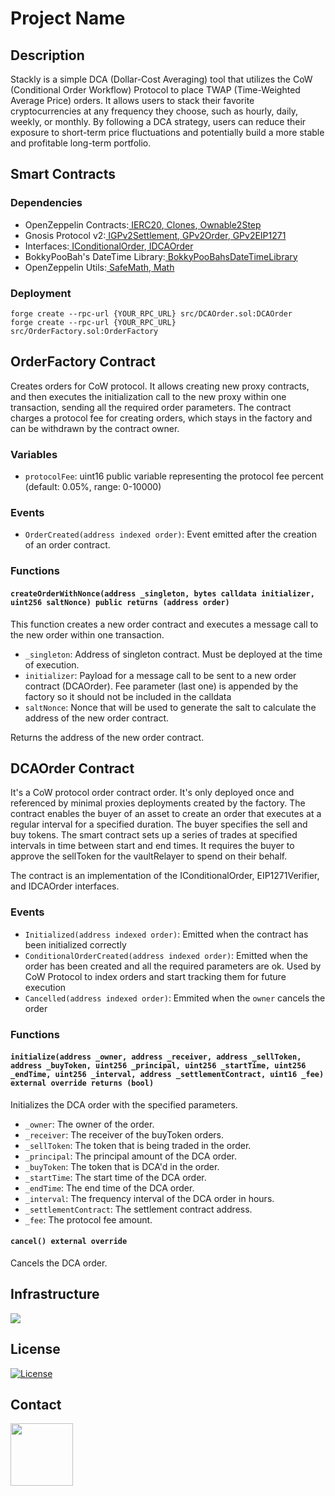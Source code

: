 # Project Name

## Description

Stackly is a simple DCA (Dollar-Cost Averaging) tool that utilizes the CoW (Conditional Order Workflow) Protocol to place TWAP (Time-Weighted Average Price) orders. It allows users to stack their favorite cryptocurrencies at any frequency they choose, such as hourly, daily, weekly, or monthly. By following a DCA strategy, users can reduce their exposure to short-term price fluctuations and potentially build a more stable and profitable long-term portfolio.

## Smart Contracts


### Dependencies

* OpenZeppelin Contracts:[ IERC20](https://github.com/OpenZeppelin/openzeppelin-contracts/blob/master/contracts/token/ERC20/IERC20.sol),[ Clones](https://github.com/OpenZeppelin/openzeppelin-contracts/blob/master/contracts/proxy/Clones.sol),[ Ownable2Step](https://github.com/OpenZeppelin/openzeppelin-contracts/blob/master/contracts/access/Ownable2Step.sol)
* Gnosis Protocol v2:[ IGPv2Settlement](https://github.com/gnosis/gp-v2-contracts/blob/main/src/contracts/interfaces/IGPv2Settlement.sol),[ GPv2Order](https://github.com/gnosis/gp-v2-contracts/blob/main/src/contracts/libraries/GPv2Order.sol),[ GPv2EIP1271](https://github.com/gnosis/gp-v2-contracts/blob/main/src/contracts/interfaces/GPv2EIP1271.sol)
* Interfaces:[ IConditionalOrder](https://chat.openai.com/chat/interfaces/IConditionalOrder.sol),[ IDCAOrder](https://chat.openai.com/chat/interfaces/IDCAOrder.sol)
* BokkyPooBah's DateTime Library:[ BokkyPooBahsDateTimeLibrary](https://github.com/bokkypoobah/BokkyPooBahsDateTimeLibrary)
* OpenZeppelin Utils:[ SafeMath](https://github.com/OpenZeppelin/openzeppelin-contracts/blob/master/contracts/utils/math/SafeMath.sol),[ Math](https://github.com/OpenZeppelin/openzeppelin-contracts/blob/master/contracts/utils/math/Math.sol)

### Deployment

```
forge create --rpc-url {YOUR_RPC_URL} src/DCAOrder.sol:DCAOrder
forge create --rpc-url {YOUR_RPC_URL} src/OrderFactory.sol:OrderFactory
```

## OrderFactory Contract

Creates orders for CoW protocol. It allows creating new proxy contracts, and then executes the initialization call to the new proxy within one transaction, sending all the required order parameters. The contract charges a protocol fee for creating orders, which stays in the factory and can be withdrawn by the contract owner.

### Variables

- `protocolFee`: uint16 public variable representing the protocol fee percent (default: 0.05%, range: 0-10000)

### Events

- `OrderCreated(address indexed order)`: Event emitted after the creation of an order contract.

### Functions

#### `createOrderWithNonce(address _singleton, bytes calldata initializer, uint256 saltNonce) public returns (address order)`

This function creates a new order contract and executes a message call to the new order within one transaction.

- `_singleton`: Address of singleton contract. Must be deployed at the time of execution.
- `initializer`: Payload for a message call to be sent to a new order contract (DCAOrder). Fee parameter (last one) is appended by the factory so it should not be included in the calldata
- `saltNonce`: Nonce that will be used to generate the salt to calculate the address of the new order contract.

Returns the address of the new order contract.

## DCAOrder Contract

 It's a CoW protocol order contract order. It's only deployed once and referenced by minimal proxies deployments created by the factory. The contract enables the buyer of an asset to create an order that executes at a regular interval for a specified duration. The buyer specifies the sell and buy tokens. The smart contract sets up a series of trades at specified intervals in time between start and end times. It requires the buyer to approve the sellToken for the vaultRelayer to spend on their behalf.

The contract is an implementation of the IConditionalOrder, EIP1271Verifier, and IDCAOrder interfaces.

### Events

- `Initialized(address indexed order)`: Emitted when the contract has been initialized correctly
- `ConditionalOrderCreated(address indexed order)`: Emitted when the order has been created and all the required parameters are ok. Used by CoW Protocol to index orders and start tracking them for future execution
- `Cancelled(address indexed order)`: Emmited when the `owner` cancels the order

### Functions

#### `initialize(address _owner, address _receiver, address _sellToken, address _buyToken, uint256 _principal, uint256 _startTime, uint256 _endTime, uint256 _interval, address _settlementContract, uint16 _fee) external override returns (bool)`
Initializes the DCA order with the specified parameters.

- `_owner`: The owner of the order.
- `_receiver`: The receiver of the buyToken orders.
- `_sellToken`: The token that is being traded in the order.
- `_principal`: The principal amount of the DCA order.
- `_buyToken`: The token that is DCA'd in the order.
- `_startTime`: The start time of the DCA order.
- `_endTime`: The end time of the DCA order.
- `_interval`: The frequency interval of the DCA order in hours.
- `_settlementContract`: The settlement contract address.
- `_fee`: The protocol fee amount.


#### `cancel() external override`
Cancels the DCA order.

## Infrastructure

![](https://global.discourse-cdn.com/standard14/uploads/daostack/original/2X/5/568866eeb0b1532a3cf80d3ddb64c728c7a92eff.png)

## License

[![License](https://img.shields.io/badge/license-MIT-blue.svg)](https://opensource.org/licenses/MIT)


## Contact

[<img src="https://global-uploads.webflow.com/5e157548d6f7910beea4e2d6/62a07b53139aec4c1fd07771_discord-logo.png" width="100">](https://discord.gg/dxdao)